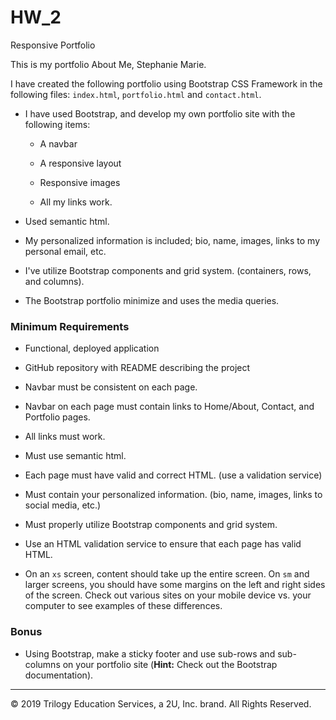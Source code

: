 # HW_2
Responsive Portfolio

This is my portfolio About Me, Stephanie Marie. 

I have created the following portfolio using Bootstrap CSS Framework in the following files: `index.html`, `portfolio.html` and `contact.html`.

* I have used Bootstrap, and develop my own portfolio site with the following items:

   * A navbar

   * A responsive layout

   * Responsive images

   * All my links work.

* Used semantic html.

* My personalized information is included; bio, name, images, links to my personal email, etc.

*  I've utilize Bootstrap components and grid system. (containers, rows, and columns).

* The Bootstrap portfolio minimize and uses the media queries.









   



### Minimum Requirements

* Functional, deployed application

* GitHub repository with README describing the project

* Navbar must be consistent on each page.

* Navbar on each page must contain links to Home/About, Contact, and Portfolio pages.

* All links must work.

* Must use semantic html.

* Each page must have valid and correct HTML. (use a validation service)

* Must contain your personalized information. (bio, name, images, links to social media, etc.)

* Must properly utilize Bootstrap components and grid system.

* Use an HTML validation service to ensure that each page has valid HTML.

* On an `xs` screen, content should take up the entire screen. On `sm` and larger screens, you should have some margins on the left and right sides of the screen. Check out various sites on your mobile device vs. your computer to see examples of these differences.


### Bonus

* Using Bootstrap, make a sticky footer and use sub-rows and sub-columns on your portfolio site (**Hint:** Check out the Bootstrap documentation).

- - -

© 2019 Trilogy Education Services, a 2U, Inc. brand. All Rights Reserved.
